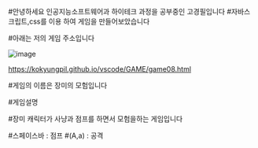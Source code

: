 #안녕하세요 인공지능소프트웨어과 하이테크 과정을 공부중인  고경필입니다
#자바스크립트,css를 이용 하여 게임을 만들어보았습니다 

#아래는 저의 게임 주소입니다

![image](https://github.com/kokyungpil/vscode/assets/126846896/ffde604c-4a11-4452-ac81-e33ec133d661)


https://kokyungpil.github.io/vscode/GAME/game08.html

#게임의 이름은 장미의 모험입니다

#게임설명 

#장미 캐릭터가 사냥과 점프를 하면서 모험을하는 게임입니다 

#스페이스바 : 점프
#(A,a) : 공격 



